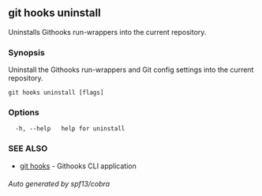 ## git hooks uninstall

Uninstalls Githooks run-wrappers into the current repository.

### Synopsis

Uninstall the Githooks run-wrappers and Git config settings into the current
repository.

```
git hooks uninstall [flags]
```

### Options

```
  -h, --help   help for uninstall
```

### SEE ALSO

- [git hooks](git_hooks.md) - Githooks CLI application

###### Auto generated by spf13/cobra
